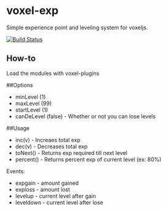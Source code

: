 voxel-exp
=========

Simple experience point and leveling system for voxeljs.

[![Build Status](https://travis-ci.org/Jiig/voxel-exp.svg?branch=master)](https://travis-ci.org/Jiig/voxel-exp)
## How-to
Load the modules with voxel-plugins

##Options
* minLevel (1)
* maxLevel (99)
* startLevel (1)
* canDeLevel (false) - Whether or not you can lose levels

##Usage
* inc(v) - Increaes total exp
* dec(v) - Decreases total exp
* toNext() - Returns exp required till next level
* percent() - Returns percent exp of current level (ex: 80%)

Events:
* expgain - amount gained
* exploss - amount lost
* levelup - current level after gain
* leveldown - current level after lose
